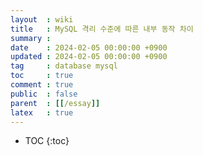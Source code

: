 ```yaml
---
layout  : wiki
title   : MySQL 격리 수준에 따른 내부 동작 차이
summary : 
date    : 2024-02-05 00:00:00 +0900
updated : 2024-02-05 00:00:00 +0900
tag     : database mysql
toc     : true
comment : true
public  : false
parent  : [[/essay]]
latex   : true
---
```

* TOC
{:toc}

